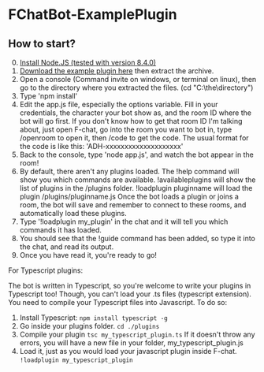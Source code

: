 # FChatBot-ExamplePlugin

## How to start?

0. [Install Node.JS (tested with version 8.4.0)](https://nodejs.org/en/)
1. [Download the example plugin here](https://github.com/AelithBlanchett/FChatBot-ExamplePlugin/archive/master.zip) then extract the archive.
2. Open a console (Command invite on windows, or terminal on linux), then go to the directory where you extracted the files. (cd "C:\the\directory")
3. Type 'npm install'
4. Edit the app.js file, especially the options variable. Fill in your credentials, the character your bot show as, and the room ID where the bot will go first.
If you don't know how to get that room ID I'm talking about, just open F-chat, go into the room you want to bot in, type /openroom to open it, then /code to get the code.
The usual format for the code is like this: 'ADH-xxxxxxxxxxxxxxxxxxxx'
4. Back to the console, type 'node app.js', and watch the bot appear in the room!
5. By default, there aren't any plugins loaded. The !help command will show you which commands are available.
!availableplugins will show the list of plugins in the /plugins folder.
!loadplugin pluginname will load the plugin /plugins/pluginname.js
Once the bot loads a plugin or joins a room, the bot will save and remember to connect to these rooms, and automatically load these plugins.
6. Type '!loadplugin my_plugin' in the chat and it will tell you which commands it has loaded.
7. You should see that the !guide command has been added, so type it into the chat, and read its output.
8. Once you have read it, you're ready to go!


For Typescript plugins:

The bot is written in Typescript, so you're welcome to write your plugins in Typescript too!
Though, you can't load your .ts files (typescript extension). You need to compile your Typescript files into Javascript.
To do so:

1. Install Typescript: `npm install typescript -g`
2. Go inside your plugins folder. `cd ./plugins`
3. Compile your plugin `tsc my_typescript_plugin.ts`
If it doesn't throw any errors, you will have a new file in your folder, my_typescript_plugin.js
4. Load it, just as you would load your javascript plugin inside F-chat. `!loadplugin my_typescript_plugin`